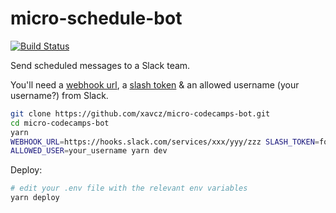# micro-schedule-bot

[![Build Status](https://travis-ci.org/xavcz/micro-codecamps-bot.svg?branch=master)](https://travis-ci.org/xavcz/micro-codecamps-bot)

Send scheduled messages to a Slack team.

You'll need a [webhook url](https://api.slack.com/incoming-webhooks), a [slash token](https://api.slack.com/slash-commands) & an allowed username (your username?) from Slack.

```sh
git clone https://github.com/xavcz/micro-codecamps-bot.git
cd micro-codecamps-bot
yarn
WEBHOOK_URL=https://hooks.slack.com/services/xxx/yyy/zzz SLASH_TOKEN=foobar123
ALLOWED_USER=your_username yarn dev
```

Deploy:
```sh
# edit your .env file with the relevant env variables
yarn deploy
```
